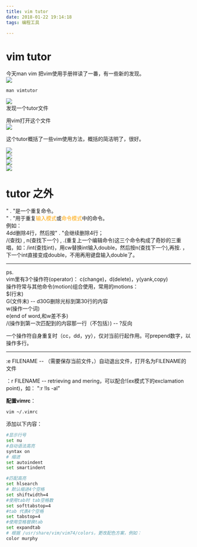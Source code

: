 ```yaml
---
title: vim tutor
date: 2018-01-22 19:14:18
tags: 编程工具

---
```


# vim tutor

今天man vim 把vim使用手册祥读了一番，有一些新的发现。  
![](http://mitre.oss-cn-hangzhou.aliyuncs.com/blog_pic5/man-vim.png)  
```shell
man vimtutor
```

![](http://mitre.oss-cn-hangzhou.aliyuncs.com/blog_pic5/man-vimtutor.png)  
发现一个tutor文件  

用vim打开这个文件  
![](http://mitre.oss-cn-hangzhou.aliyuncs.com/blog_pic5/vim-vimtutor.png)  

这个tutor概括了一些vim使用方法，概括的简洁明了，很好。  

![](http://mitre.oss-cn-hangzhou.aliyuncs.com/blog_pic5/vim-tutor-lesson2.png)  
![](http://mitre.oss-cn-hangzhou.aliyuncs.com/blog_pic5/vim-tutor-lesson4.png)  
![](http://mitre.oss-cn-hangzhou.aliyuncs.com/blog_pic5/vim-tutor-lesson5.png)  
![](http://mitre.oss-cn-hangzhou.aliyuncs.com/blog_pic5/vim-tutor-lesson6.png)  

# tutor 之外
" . "是一个重复命令。  
" . "用于重复<font color=orange>输入模式</font>或<font color=orange>命令模式</font>中的命令。  
例如：  
4dd删除4行，然后按" . "会继续删除4行；  
/(查找) , n(查找下一个) , .(重复上一个编辑命令)这三个命令构成了奇妙的三重唱，如：/int(查找int)，用cw替换int输入double，然后按n(查找下一个),再按. ，下一个int直接变成double，不用再用键盘输入double了。

----
ps.  
vim里有3个操作符(operator)： c(change)，d(delete)，y(yank,copy)  
操作符常与其他命令(motion)组合使用，常用的motions：   
$(行末)  
G(文件末) -- d30G删除光标到第30行的内容    
w(操作一个词)  
e(end of word,和w差不多)  
/(操作到第一次匹配到的内容那一行（不包括）) -- ?反向  

一个操作符自身重复时（cc，dd，yy），仅对当前行起作用。可prepend数字，以操作多行。  

----  
:e FILENAME -- （需要保存当前文件，）自动退出文件，打开名为FILENAME的文件  

：r FILENAME -- retrieving and mering，可以配合!(ex模式下的exclamation point)，如： ":r !ls -al"  

**配置vimrc**：  
```sh
vim ~/.vimrc
```
添加以下内容：  
```sh
#显示行号
set nu
#自动语法高亮
syntax on
# 缩进
set autoindent
set smartindent

#匹配高亮
set hlsearch
# 默认缩进4个空格
set shiftwidth=4
#使用tab时 tab空格数
set softtabstop=4
#tab 代表4个空格
set tabstop=4
#使用空格替换tab
set expandtab
# 根据 /usr/share/vim/vim74/colors，更改配色方案，例如：
color murphy
```
